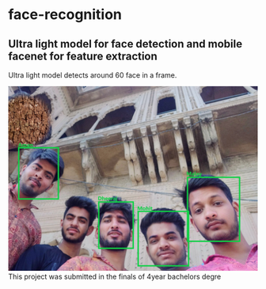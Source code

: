 # face-recognition
## Ultra light model for face detection and mobile facenet for feature extraction
Ultra light model detects around 60 face in a frame.

![Drag Racing](asset/detected_face.jpg)
This project was submitted in the finals of 4year bachelors degre

